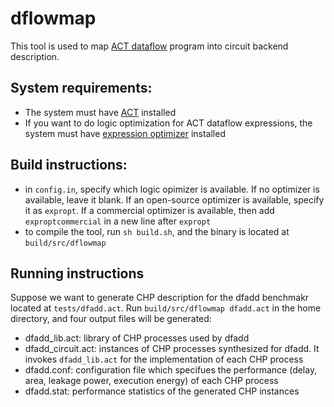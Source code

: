 # dflowmap

This tool is used to
map [ACT dataflow](https://avlsi.csl.yale.edu/act/doku.php?id=language:langs:dflow)
program into circuit backend description.

## System requirements:

* The system must have [ACT](https://github.com/asyncvlsi/act) installed
* If you want to do logic optimization for ACT dataflow expressions, the system
  must have [expression optimizer](https://github.com/asyncvlsi/expropt)
  installed

## Build instructions:

* in `config.in`, specify which logic opimizer is available. If no optimizer is
  available, leave it blank. If an open-source optimizer is available, specify
  it as `expropt`. If a commercial optimizer is available, then add
  `exproptcommercial` in a new line after `expropt`
* to compile the tool, run `sh build.sh`, and the binary is located at
  `build/src/dflowmap`

## Running instructions
Suppose we want to generate CHP description for the dfadd benchmakr located at
`tests/dfadd.act`. Run `build/src/dflowmap dfadd.act` in the home directory,
 and four output files will be generated:
  * dfadd_lib.act: library of CHP processes used by dfadd
  * dfadd_circuit.act: instances of CHP processes synthesized for dfadd. It invokes 
  `dfadd_lib.act` for the implementation of each CHP process
  * dfadd.conf: configuration file which specifues the performance (delay, area,
    leakage power, execution energy) of each CHP process
  * dfadd.stat: performance statistics of the generated CHP instances
